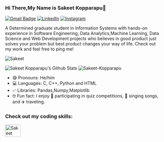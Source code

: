 ### Hi There,My Name is Sakeet Kopparapu👋

[![Gmail Badge](https://img.shields.io/badge/-sakeetkopparapu@gmail.com-c14438?style=flat-square&logo=Gmail&logoColor=white&link=mailto:sakeetkopparapu@gmail.com)](mailto:sakeetkopparapu@gmail.com)
[![LinkedIn](https://img.shields.io/badge/LinkedIn-0077B5?style=flat&logo=linkedin&logoColor=white)](https://www.linkedin.com/in/kopparapu-sakeet/)
[![Instagram](https://img.shields.io/badge/Instagram-E4405F?style=flat&logo=instagram&logoColor=white)](https://www.instagram.com/Sakeet_Kopparapu/)

A Determined graduate student in Information Systems with hands-on experience in Software Engineering, Data Analytics,Machine Learning, Data Science and Web Development projects who believes in good product just solves your problem but best product changes your way of life. Check out my work and feel free to ping me! 

<p align="left"><img src="https://github-readme-stats.vercel.app/api?username=Sakeet&show_icons=true" alt="Sakeet" /></p>

<p>
<img src="https://github-readme-stats.vercel.app/api?username=dharun-narayanan&include_all_commits=true&count_private=true&show_icons=true&line_height=20&theme=tokyonight" alt="Sakeet Kopparapu's Github Stats"/>
<img src="https://github-readme-stats.vercel.app/api/top-langs?username=Sakeet-Kopparapu&show_icons=true&locale=en&layout=compact&theme=tokyonight" alt="Sakeet-Kopparapu"/>
</p>

- 😄 Pronouns: He/him
- 💻 Languages: C, C++, Python and HTML
- ✅ Libraries: Pandas,Numpy,Matplotlib
- 🤓 Fun fact: I enjoy 🧠 participating in quiz competitions, 🎤 singing songs, and ✈️ traveling.

<h3>Check out my coding skills:</h3>
<p align="left">
  <a href="https://www.hackerrank.com/kopparapu_sakeet" target="_blank"><img align="center" src="https://raw.githubusercontent.com/rahuldkjain/github-profile-readme-generator/master/src/images/icons/Social/hackerrank.svg" alt="Sakeet Kopparapu" height="40" width="50" /></a>
</p>



 


